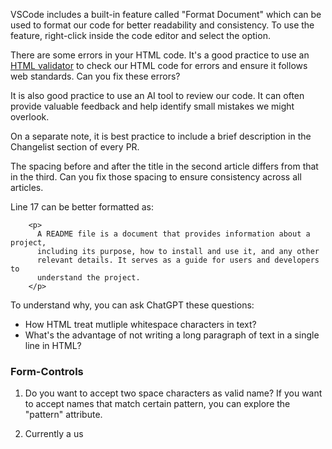 VSCode includes a built-in feature called "Format Document" which can be used to format our code for better readability and consistency.
To use the feature, right-click inside the code editor and select the option.

There are some errors in your HTML code.
It's a good practice to use an [HTML validator](https://validator.w3.org/) to check our HTML code for errors and ensure it follows web standards.
Can you fix these errors?

It is also good practice to use an AI tool to review our code. It can often provide valuable feedback and help identify small mistakes we might overlook.

On a separate note, it is best practice to include a brief description in the Changelist section of every PR.

The spacing before and after the title in the second article differs from that in the third. Can you fix those spacing to ensure consistency across all articles.



Line 17 can be better formatted as:
```
    <p>
      A README file is a document that provides information about a project,
      including its purpose, how to install and use it, and any other
      relevant details. It serves as a guide for users and developers to
      understand the project.
    </p>
```

To understand why, you can ask ChatGPT these questions:
- How HTML treat mutliple whitespace characters in text?
- What's the advantage of not writing a long paragraph of text in a single line in HTML?



### Form-Controls
1. Do you want to accept two space characters as valid name?  If you want to accept names that match certain pattern, you can explore the "pattern" attribute.

2. Currently a us
